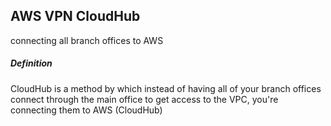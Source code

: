 ## AWS VPN CloudHub
connecting all branch offices to AWS

##### Definition
CloudHub is a method by which instead of having all of your branch offices connect through the main office to get access to the VPC, you're connecting them to AWS (CloudHub)

